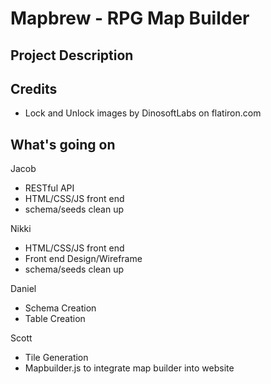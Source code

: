# Mapbrew - RPG Map Builder

## Project Description




## Credits

- Lock and Unlock images by DinosoftLabs on flatiron.com 



## What's going on

Jacob
- RESTful API 
- HTML/CSS/JS front end 
- schema/seeds clean up

Nikki 
- HTML/CSS/JS front end
- Front end Design/Wireframe
- schema/seeds clean up

Daniel 
- Schema Creation
- Table Creation

Scott
- Tile Generation 
- Mapbuilder.js to integrate map builder into website 